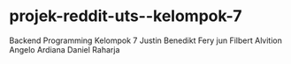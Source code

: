 # projek-reddit-uts--kelompok-7
Backend Programming Kelompok 7
Justin Benedikt
Fery jun
Filbert Alvition
Angelo Ardiana
Daniel Raharja 
